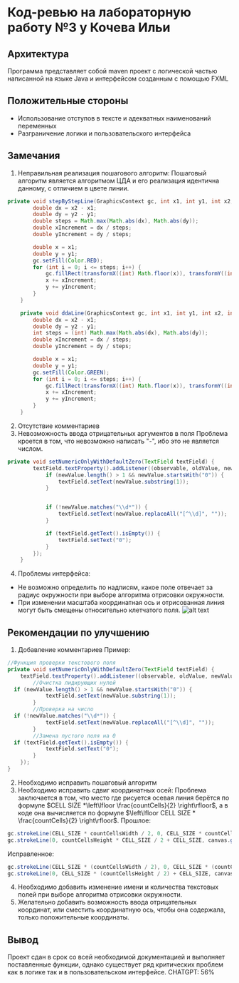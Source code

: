 # Код-ревью на лабораторную работу №3 у Кочева Ильи
## Архитектура
Программа представляет собой maven проект с логической частью написанной на языке Java и интерфейсом созданным с помощью FXML
## Положительные стороны
* Использование отступов в тексте и адекватных наименований переменных
* Разграничение логики и пользовательского интерфейса
## Замечания
 1. Неправильная реализация пошагового алгоритм:
Пошаговый алгоритм является алгоритмом ЦДА и его реализация идентична данному, с отличием в цвете линии.
~~~java
private void stepByStepLine(GraphicsContext gc, int x1, int y1, int x2, int y2) {
        double dx = x2 - x1;
        double dy = y2 - y1;
        double steps = Math.max(Math.abs(dx), Math.abs(dy));
        double xIncrement = dx / steps;
        double yIncrement = dy / steps;

        double x = x1;
        double y = y1;
        gc.setFill(Color.RED);
        for (int i = 0; i <= steps; i++) {
            gc.fillRect(transformX((int) Math.floor(x)), transformY((int) Math.floor(y)), CELL_SIZE, CELL_SIZE);
            x += xIncrement;
            y += yIncrement;
        }
    }

    private void ddaLine(GraphicsContext gc, int x1, int y1, int x2, int y2) {
        double dx = x2 - x1;
        double dy = y2 - y1;
        int steps = (int) Math.max(Math.abs(dx), Math.abs(dy));
        double xIncrement = dx / steps;
        double yIncrement = dy / steps;

        double x = x1;
        double y = y1;
        gc.setFill(Color.GREEN);
        for (int i = 0; i <= steps; i++) {
            gc.fillRect(transformX((int) Math.floor(x)), transformY((int) Math.floor(y)), CELL_SIZE, CELL_SIZE);
            x += xIncrement;
            y += yIncrement;
        }
    }
~~~
2. Отсутствие комментариев
3. Невозможность ввода отрицательных аргументов в поля
Проблема кроется в том, что невозможно написать "-", ибо это не является числом. 
~~~java
private void setNumericOnlyWithDefaultZero(TextField textField) {
        textField.textProperty().addListener((observable, oldValue, newValue) -> {
            if (newValue.length() > 1 && newValue.startsWith("0")) {
                textField.setText(newValue.substring(1));
            }


            if (!newValue.matches("\\d*")) {
                textField.setText(newValue.replaceAll("[^\\d]", ""));
            }

            if (textField.getText().isEmpty()) {
                textField.setText("0");
            }
        });
    }
~~~
4. Проблемы интерфейса:
- Не возможно определить по надписям, какое поле отвечает за радиус окружности при выборе алгоритма отрисовки окружности.
- При изменении масштаба координатная ось и отрисованная линия могут быть смещены относительно клетчатого поля.
![alt text](https://i.ibb.co/LRVFpsj/image.png)
## Рекомендации по улучшению
1. Добавление комментариев
Пример:
~~~java
//Функция проверки текстового поля
private void setNumericOnlyWithDefaultZero(TextField textField) {  
    textField.textProperty().addListener((observable, oldValue, newValue) -> {  
        //Очистка лидирующих нулей  
  if (newValue.length() > 1 && newValue.startsWith("0")) {  
            textField.setText(newValue.substring(1));  
        }  
        //Проверка на число  
  if (!newValue.matches("\\d*")) {  
            textField.setText(newValue.replaceAll("[^\\d]", ""));  
        }  
        //Замена пустого поля на 0  
  if (textField.getText().isEmpty()) {  
            textField.setText("0");  
        }  
    });  
}
~~~
2. Необходимо исправить пошаговый алгоритм
3. Необходимо исправить сдвиг координатных осей:
Проблема заключается в том, что место где рисуется осевая линия берётся по формуле $CELL SIZE *\left\lfloor \frac{countCells}{2} \right\rfloor$, а в коде она вычисляется по формуле $\left\lfloor CELL SIZE * \frac{countCells}{2} \right\rfloor$.
Прошлое:
~~~java
gc.strokeLine(CELL_SIZE * countCellsWidth / 2, 0, CELL_SIZE * countCellsWidth / 2, canvas.getHeight());  
gc.strokeLine(0, countCellsHeight * CELL_SIZE / 2 + CELL_SIZE, canvas.getWidth(), countCellsHeight * CELL_SIZE / 2 + CELL_SIZE);
~~~
Исправленное:
~~~java
gc.strokeLine(CELL_SIZE * (countCellsWidth / 2), 0, CELL_SIZE * (countCellsWidth / 2), canvas.getHeight());  
gc.strokeLine(0, CELL_SIZE * (countCellsHeight / 2) + CELL_SIZE, canvas.getWidth(), CELL_SIZE * (countCellsHeight / 2) + CELL_SIZE);
~~~
4. Необходимо добавить изменение имени и количества текстовых полей при выборе алгоритма отрисовки окружности.
5. Желательно добавить возможность ввода отрицательных координат, или сместить координатную ось, чтобы она содержала, только положительные координаты. 
## Вывод
Проект сдан в срок со всей необходимой документацией и выполняет поставленные функции, однако существует ряд критических проблем как в логике так и в пользовательском интерфейсе.
CHATGPT: 56%
